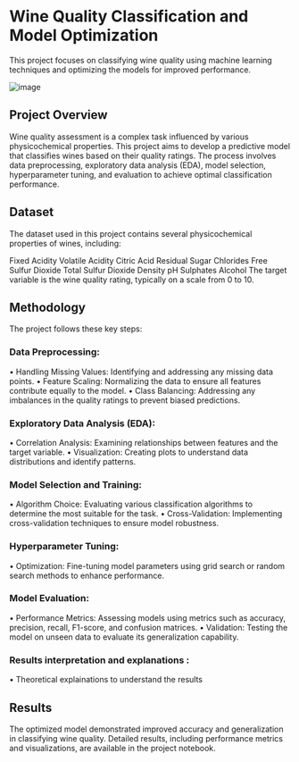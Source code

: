 # Wine Quality Classification and Model Optimization
This project focuses on classifying wine quality using machine learning techniques and optimizing the models for improved performance.

![image](https://github.com/user-attachments/assets/08f3db79-7a93-4839-83da-7d278d2fa074)

## Project Overview
Wine quality assessment is a complex task influenced by various physicochemical properties. This project aims to develop a predictive model that classifies wines based on their quality ratings. The process involves data preprocessing, exploratory data analysis (EDA), model selection, hyperparameter tuning, and evaluation to achieve optimal classification performance.

## Dataset
The dataset used in this project contains several physicochemical properties of wines, including:

Fixed Acidity
Volatile Acidity
Citric Acid
Residual Sugar
Chlorides
Free Sulfur Dioxide
Total Sulfur Dioxide
Density
pH
Sulphates
Alcohol
The target variable is the wine quality rating, typically on a scale from 0 to 10.

## Methodology
The project follows these key steps:

### Data Preprocessing:

• Handling Missing Values: Identifying and addressing any missing data points.
• Feature Scaling: Normalizing the data to ensure all features contribute equally to the model.
• Class Balancing: Addressing any imbalances in the quality ratings to prevent biased predictions.

### Exploratory Data Analysis (EDA):

• Correlation Analysis: Examining relationships between features and the target variable.
• Visualization: Creating plots to understand data distributions and identify patterns.

### Model Selection and Training:

• Algorithm Choice: Evaluating various classification algorithms to determine the most suitable for the task.
• Cross-Validation: Implementing cross-validation techniques to ensure model robustness.

### Hyperparameter Tuning:

• Optimization: Fine-tuning model parameters using grid search or random search methods to enhance performance.

### Model Evaluation:

• Performance Metrics: Assessing models using metrics such as accuracy, precision, recall, F1-score, and confusion matrices.
• Validation: Testing the model on unseen data to evaluate its generalization capability.

### Results interpretation and explanations :

• Theoretical explainations to understand the results

## Results
The optimized model demonstrated improved accuracy and generalization in classifying wine quality. Detailed results, including performance metrics and visualizations, are available in the project notebook.


